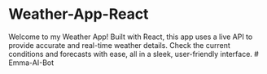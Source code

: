 # Weather-App-React
Welcome to my Weather App! Built with React, this app uses a live API to provide accurate and real-time weather details. Check the current conditions and forecasts with ease, all in a sleek, user-friendly interface.
#   E m m a - A I - B o t  
 